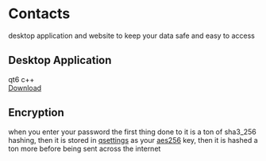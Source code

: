 # Contacts
desktop application and website to keep your data safe and easy to access
## Desktop Application
qt6 c++<br>
<a href="https://github.com/jparker2006/Contacts/releases/tag/Versions">Download</a>
## Encryption
when you enter your password the first thing done to it is a ton of sha3_256 hashing, then it is stored in <a href="https://doc.qt.io/qt-5/qsettings.html">qsettings</a> as your <a href="https://www.atpinc.com/blog/what-is-aes-256-encryption">aes256</a> key, then it is hashed a ton more before being sent across the internet
